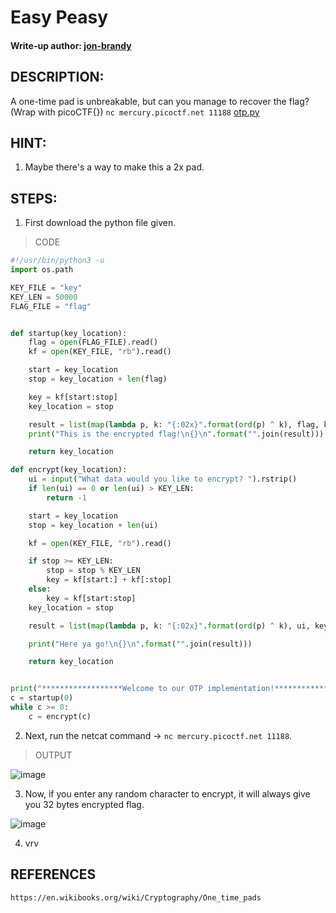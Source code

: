 # Easy Peasy
#### Write-up author: [jon-brandy](https://github.com/jon-brandy)
## DESCRIPTION:
A one-time pad is unbreakable, but can you manage to recover the flag? 
(Wrap with picoCTF{}) `nc mercury.picoctf.net 11188` [otp.py](https://github.com/jon-brandy/CTF-WRITE-UP/blob/fee9da0a6e797eaaa7902bc0dc645396ca97a3b7/Asset/Easy%20Peasy/otp.py)
## HINT:
1. Maybe there's a way to make this a 2x pad.
## STEPS:
1. First download the python file given.

> CODE

```py
#!/usr/bin/python3 -u
import os.path

KEY_FILE = "key"
KEY_LEN = 50000
FLAG_FILE = "flag"


def startup(key_location):
	flag = open(FLAG_FILE).read()
	kf = open(KEY_FILE, "rb").read()

	start = key_location
	stop = key_location + len(flag)

	key = kf[start:stop]
	key_location = stop

	result = list(map(lambda p, k: "{:02x}".format(ord(p) ^ k), flag, key))
	print("This is the encrypted flag!\n{}\n".format("".join(result)))

	return key_location

def encrypt(key_location):
	ui = input("What data would you like to encrypt? ").rstrip()
	if len(ui) == 0 or len(ui) > KEY_LEN:
		return -1

	start = key_location
	stop = key_location + len(ui)

	kf = open(KEY_FILE, "rb").read()

	if stop >= KEY_LEN:
		stop = stop % KEY_LEN
		key = kf[start:] + kf[:stop]
	else:
		key = kf[start:stop]
	key_location = stop

	result = list(map(lambda p, k: "{:02x}".format(ord(p) ^ k), ui, key))

	print("Here ya go!\n{}\n".format("".join(result)))

	return key_location


print("******************Welcome to our OTP implementation!******************")
c = startup(0)
while c >= 0:
	c = encrypt(c)

```

2. Next, run the netcat command -> `nc mercury.picoctf.net 11188`.

> OUTPUT

![image](https://user-images.githubusercontent.com/70703371/181180236-82f6dce1-6452-4078-b23d-49d358674e24.png)

3. Now, if you enter any random character to encrypt, it will always give you 32 bytes encrypted flag.

![image](https://user-images.githubusercontent.com/70703371/181182664-8f37a5ce-68c8-402c-b858-c2749bd6d358.png)

4. vrv


## REFERENCES
```
https://en.wikibooks.org/wiki/Cryptography/One_time_pads
```
